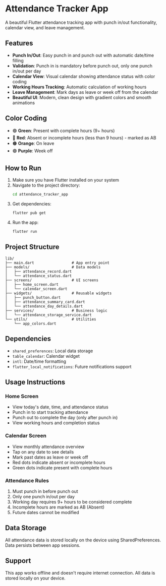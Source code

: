 # Attendance Tracker App

A beautiful Flutter attendance tracking app with punch in/out functionality, calendar view, and leave management.

## Features

- **Punch In/Out**: Easy punch in and punch out with automatic date/time filling
- **Validation**: Punch in is mandatory before punch out, only one punch in/out per day
- **Calendar View**: Visual calendar showing attendance status with color coding
- **Working Hours Tracking**: Automatic calculation of working hours
- **Leave Management**: Mark days as leave or week off from the calendar
- **Beautiful UI**: Modern, clean design with gradient colors and smooth animations

## Color Coding

- 🟢 **Green**: Present with complete hours (9+ hours)
- 🔴 **Red**: Absent or incomplete hours (less than 9 hours) - marked as AB
- 🟠 **Orange**: On leave
- 🟣 **Purple**: Week off

## How to Run

1. Make sure you have Flutter installed on your system
2. Navigate to the project directory:
   ```bash
   cd attendance_tracker_app
   ```
3. Get dependencies:
   ```bash
   flutter pub get
   ```
4. Run the app:
   ```bash
   flutter run
   ```

## Project Structure

```
lib/
├── main.dart                 # App entry point
├── models/                   # Data models
│   ├── attendance_record.dart
│   └── attendance_status.dart
├── screens/                  # UI screens
│   ├── home_screen.dart
│   └── calendar_screen.dart
├── widgets/                  # Reusable widgets
│   ├── punch_button.dart
│   ├── attendance_summary_card.dart
│   └── attendance_day_details.dart
├── services/                 # Business logic
│   └── attendance_storage_service.dart
└── utils/                    # Utilities
    └── app_colors.dart
```

## Dependencies

- `shared_preferences`: Local data storage
- `table_calendar`: Calendar widget
- `intl`: Date/time formatting
- `flutter_local_notifications`: Future notifications support

## Usage Instructions

### Home Screen
- View today's date, time, and attendance status
- Punch in to start tracking attendance
- Punch out to complete the day (only after punch in)
- View working hours and completion status

### Calendar Screen
- View monthly attendance overview
- Tap on any date to see details
- Mark past dates as leave or week off
- Red dots indicate absent or incomplete hours
- Green dots indicate present with complete hours

### Attendance Rules
1. Must punch in before punch out
2. Only one punch in/out per day
3. Working day requires 9+ hours to be considered complete
4. Incomplete hours are marked as AB (Absent)
5. Future dates cannot be modified

## Data Storage

All attendance data is stored locally on the device using SharedPreferences. Data persists between app sessions.

## Support

This app works offline and doesn't require internet connection. All data is stored locally on your device.

